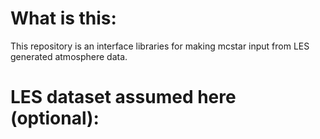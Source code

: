 # What is this: 
This repository is an interface libraries for making mcstar input from LES generated atmosphere data. 

# LES dataset assumed here (optional):

